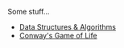 Some stuff...
- [Data Structures & Algorithms](https://github.com/ldriko/algorithms)
- [Conway's Game of Life](https://github.com/ldriko/conway-game-of-life)
